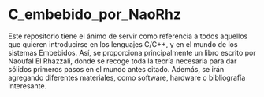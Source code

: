 # C_embebido_por_NaoRhz
Este repositorio tiene el ánimo de servir como referencia a todos aquellos que quieren introducirse en los lenguajes C/C++, y en el mundo de los sistemas Embebidos. Así, se proporciona principalmente un libro escrito por Naoufal El Rhazzali, donde se recoge toda la teoría necesaria para dar sólidos primeros pasos en el mundo antes citado. Además, se irán agregando diferentes materiales, como software, hardware o bibliografía interesante.
